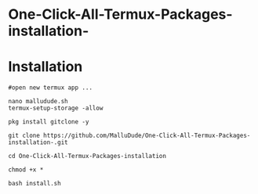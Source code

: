 # One-Click-All-Termux-Packages-installation-

# Installation 
```
#open new termux app ...

nano malludude.sh
termux-setup-storage -allow

pkg install gitclone -y

git clone https://github.com/MalluDude/One-Click-All-Termux-Packages-installation-.git

cd One-Click-All-Termux-Packages-installation

chmod +x *

bash install.sh
```
